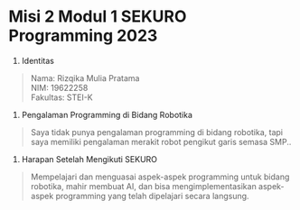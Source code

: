 # Misi 2 Modul 1 SEKURO Programming 2023
1. Identitas
  > Nama: Rizqika Mulia Pratama <br>
   NIM: 19622258 <br>
  Fakultas: STEI-K
  
1. Pengalaman Programming di Bidang Robotika<br>
  > Saya tidak punya pengalaman programming di bidang robotika, tapi saya memiliki pengalaman merakit robot pengikut garis semasa SMP..
 
1. Harapan Setelah Mengikuti SEKURO<br>
  > Mempelajari dan menguasai aspek-aspek programming untuk bidang robotika, mahir membuat AI, dan bisa mengimplementasikan aspek-aspek programming yang telah dipelajari secara langsung.
